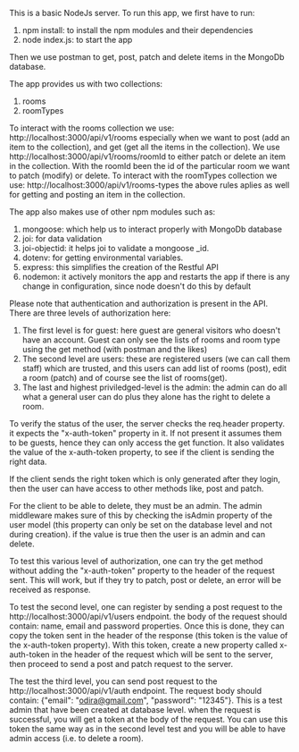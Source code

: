 This is a basic NodeJs server.
To run this app, we first have to run:

1. npm install: to install the npm modules and their dependencies
2. node index.js: to start the app

Then we use postman to get, post, patch and delete items in the MongoDb database.

The app provides us with two collections:

1. rooms
2. roomTypes

To interact with the rooms collection we use: http://localhost:3000/api/v1/rooms especially when we want to post (add an item to the collection), and get (get all the items in the collection). We use http://localhost:3000/api/v1/rooms/roomId to either patch or delete an item in the collection. With the roomId been the id of the particular room we want to patch (modify) or delete.
To interact with the roomTypes collection we use: http://localhost:3000/api/v1/rooms-types the above rules aplies as well for getting and posting an item in the collection.

The app also makes use of other npm modules such as:

1. mongoose: which help us to interact properly with MongoDb database
2. joi: for data validation
3. joi-objectid: it helps joi to validate a mongoose \_id.
4. dotenv: for getting environmental variables.
5. express: this simplifies the creation of the Restful API
6. nodemon: it actively monitors the app and restarts the app if there is any change in configuration, since node doesn't do this by default

Please note that authentication and authorization is present in the API.
There are three levels of authorization here:

1. The first level is for guest: here guest are general visitors who doesn't have an account. Guest can only see the lists of rooms and room type using the get method (with postman and the likes)
2. The second level are users: these are registered users (we can call them staff) which are trusted, and this users can add list of rooms (post), edit a room (patch) and of course see the list of rooms(get).
3. The last and highest priviledged-level is the admin: the admin can do all what a general user can do plus they alone has the right to delete a room.

To verify the status of the user, the server checks the req.header property. it expects the "x-auth-token" property in it. If not present it assumes them to be guests, hence they can only access the get function. It also validates the value of the x-auth-token property, to see if the client is sending the right data.

If the client sends the right token which is only generated after they login, then the user can have access to other methods like, post and patch.

For the client to be able to delete, they must be an admin. The admin middleware makes sure of this by checking the isAdmin property of the user model (this property can only be set on the database level and not during creation). if the value is true then the user is an admin and can delete.

To test this various level of authorization, one can try the get method without adding the "x-auth-token" property to the header of the request sent. This will work, but if they try to patch, post or delete, an error will be received as response.

To test the second level, one can register by sending a post request to the http://localhost:3000/api/v1/users endpoint. the body of the request should contain: name, email and password properties. Once this is done, they can copy the token sent in the header of the response (this token is the value of the x-auth-token property). With this token, create a new property called x-auth-token in the header of the request which will be sent to the server, then proceed to send a post and patch request to the server.

The test the third level, you can send post request to the http://localhost:3000/api/v1/auth endpoint. The request body should contain: {"email": "odira@gmail.com", "password": "12345"}. This is a test admin that have been created at database level. when the request is successful, you will get a token at the body of the request. You can use this token the same way as in the second level test and you will be able to have admin access (i.e. to delete a room).
